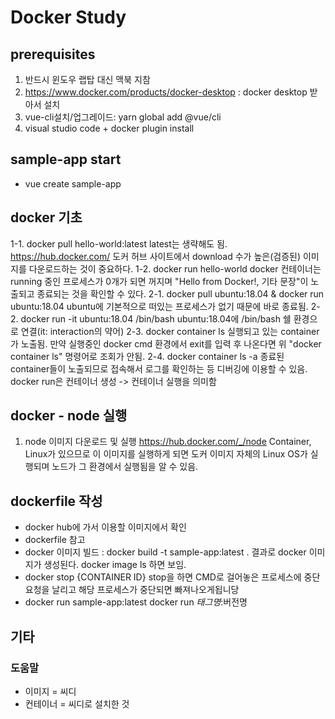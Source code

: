# Docker Study

## prerequisites
1. 반드시 윈도우 랩탑 대신 맥북 지참
2. https://www.docker.com/products/docker-desktop : docker desktop 받아서 설치
3. vue-cli설치/업그레이드: yarn global add @vue/cli
4. visual studio code + docker plugin install

## sample-app start
* vue create sample-app


## docker 기초
1-1. docker pull hello-world:latest
latest는 생략해도 됨.
https://hub.docker.com/ 도커 허브 사이트에서 download 수가 높은(검증된) 이미지를 다운로드하는 것이 중요하다.
1-2. docker run hello-world
docker 컨테이너는 running 중인 프로세스가 0개가 되면 꺼지며 "Hello from Docker!, 기타 문장"이 노출되고 종료되는 것을 확인할 수 있다.
2-1. docker pull ubuntu:18.04 & docker run ubuntu:18.04
ubuntu에 기본적으로 떠있는 프로세스가 없기 때문에 바로 종료됨.
2-2. docker run -it ubuntu:18.04 /bin/bash
ubuntu:18.04에 /bin/bash 쉘 환경으로 연결(it: interaction의 약어)
2-3. docker container ls
실행되고 있는 container가 노출됨. 만약 실행중인 docker cmd 환경에서 exit를 입력 후 나온다면 위 "docker container ls" 명령어로 조회가 안됨.
2-4. docker container ls -a
종료된 container들이 노출되므로 접속해서 로그를 확인하는 등 디버깅에 이용할 수 있음.
docker run은 컨테이너 생성 -> 컨테이너 실행을 의미함 


## docker - node 실행
1. node 이미지 다운로드 및 실행
https://hub.docker.com/_/node
Container, Linux가 있으므로 이 이미지를 실행하게 되면 도커 이미지 자체의 Linux OS가 실행되며 노드가 그 환경에서 실행됨을 알 수 있음.


## dockerfile 작성
* docker hub에 가서 이용할 이미지에서 확인
* dockerfile 참고
* docker 이미지 빌드 : docker build -t sample-app:latest .
결과로 docker 이미지가 생성된다. docker image ls 하면 보임.
* docker stop {CONTAINER ID} stop을 하면 CMD로 걸어놓은 프로세스에 중단 요청을 날리고 해당 프로세스가 중단되면 빠져나오게됩니당
* docker run sample-app:latest
docker run $태그명:$버전명



## 기타
### 도움말
* 이미지 = 씨디 
* 컨테이너 = 씨디로 설치한 것



